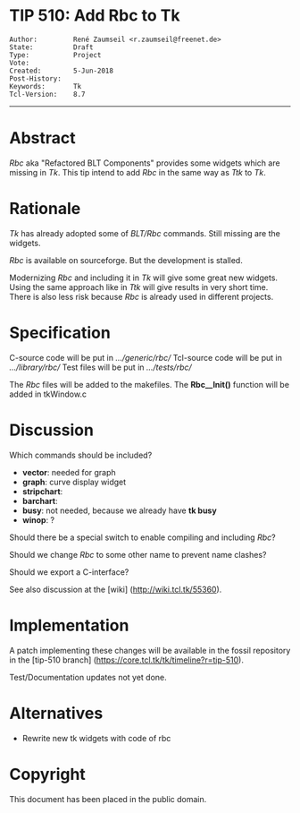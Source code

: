 # TIP 510: Add Rbc to Tk
	Author:         René Zaumseil <r.zaumseil@freenet.de>
	State:          Draft
	Type:           Project
	Vote:           
	Created:        5-Jun-2018
	Post-History:   
	Keywords:       Tk
	Tcl-Version:    8.7
-----

# Abstract

*Rbc* aka "Refactored BLT Components" provides some widgets which are missing in *Tk*.
This tip intend to add *Rbc* in the same way as *Ttk* to *Tk*.

# Rationale

*Tk* has already adopted some of *BLT/Rbc* commands.
Still missing are the widgets.

*Rbc* is available on sourceforge. But the development is stalled.

Modernizing *Rbc* and including it in *Tk* will give some great new widgets.
Using the same approach like in *Ttk* will give results in very short time.
There is also less risk because *Rbc* is already used in different projects.

# Specification

C-source code will be put in *.../generic/rbc/*
Tcl-source  code will be put in *.../library/rbc/*
Test files will be put in *.../tests/rbc/*

The *Rbc* files will be added to the makefiles.
The **Rbc__Init()** function will be added in tkWindow.c

# Discussion

Which commands should be included?

- **vector**: needed for graph
- **graph**: curve display widget
- **stripchart**: 
- **barchart**:
- **busy**: not needed, because we already have **tk busy**
- **winop**: ?

Should there be a special switch to enable compiling and including *Rbc*?

Should we change *Rbc* to some other name to prevent name clashes?

Should we export a C-interface?

See also discussion at the [wiki]
(http://wiki.tcl.tk/55360).

# Implementation

A patch implementing these changes will be available in the fossil repository in the [tip-510 branch]
(https://core.tcl.tk/tk/timeline?r=tip-510).

Test/Documentation updates not yet done.

# Alternatives

- Rewrite new tk widgets with code of rbc

# Copyright

This document has been placed in the public domain.
